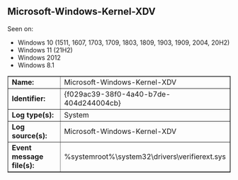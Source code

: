 ## Microsoft-Windows-Kernel-XDV

Seen on:
* Windows 10 (1511, 1607, 1703, 1709, 1803, 1809, 1903, 1909, 2004, 20H2)
* Windows 11 (21H2)
* Windows 2012
* Windows 8.1

<table border="1" class="docutils">
  <tbody>
    <tr>
      <td><b>Name:</b></td>
      <td>Microsoft-Windows-Kernel-XDV</td>
    </tr>
    <tr>
      <td><b>Identifier:</b></td>
      <td>{f029ac39-38f0-4a40-b7de-404d244004cb}</td>
    </tr>
    <tr>
      <td><b>Log type(s):</b></td>
      <td>System</td>
    </tr>
    <tr>
      <td><b>Log source(s):</b></td>
      <td>Microsoft-Windows-Kernel-XDV</td>
    </tr>
    <tr>
      <td><b>Event message file(s):</b></td>
      <td>%systemroot%\system32\drivers\verifierext.sys</td>
    </tr>
  </tbody>
</table>

&nbsp;

